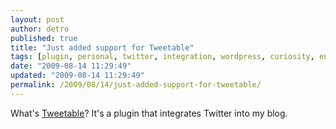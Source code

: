 ```yaml
---
layout: post
author: detro
published: true
title: "Just added support for Tweetable"
tags: [plugin, personal, twitter, integration, wordpress, curiosity, english]
date: "2009-08-14 11:29:49"
updated: "2009-08-14 11:29:49"
permalink: /2009/08/14/just-added-support-for-tweetable/
---
```


What's <a href="http://www.webmaster-source.com/tweetable-twitter-plugin-wordpress/">Tweetable</a>? It's a plugin that integrates Twitter into my blog.
